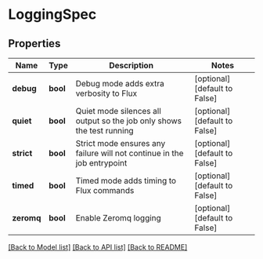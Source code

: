 # LoggingSpec


## Properties
Name | Type | Description | Notes
------------ | ------------- | ------------- | -------------
**debug** | **bool** | Debug mode adds extra verbosity to Flux | [optional] [default to False]
**quiet** | **bool** | Quiet mode silences all output so the job only shows the test running | [optional] [default to False]
**strict** | **bool** | Strict mode ensures any failure will not continue in the job entrypoint | [optional] [default to False]
**timed** | **bool** | Timed mode adds timing to Flux commands | [optional] [default to False]
**zeromq** | **bool** | Enable Zeromq logging | [optional] [default to False]

[[Back to Model list]](../README.md#documentation-for-models) [[Back to API list]](../README.md#documentation-for-api-endpoints) [[Back to README]](../README.md)


